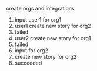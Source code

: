 create orgs and integrations


1. input user1 for org1
2. user1 create new story for org2
3. failed
4. user2 create new story for org1
5. failed
6. input for org2
7. create new story for org2
8. succeeded